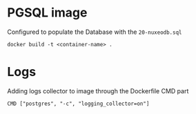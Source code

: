 # PGSQL image

Configured to populate the Database with the `20-nuxeodb.sql`

    docker build -t <container-name> .

# Logs

Adding logs collector to image through the Dockerfile CMD part

    CMD ["postgres", "-c", "logging_collector=on"]
